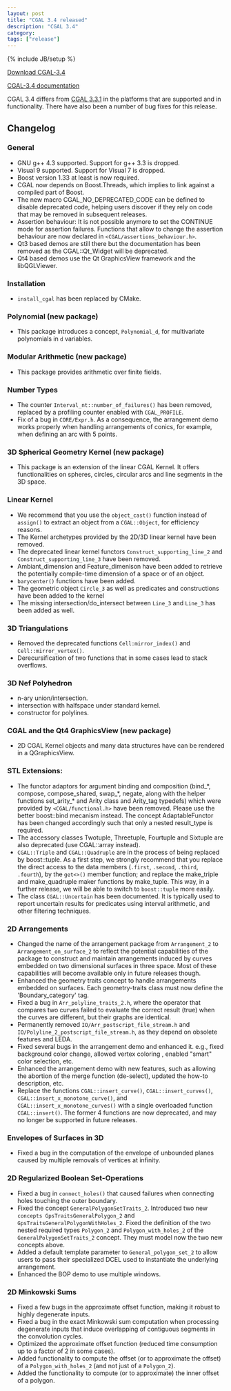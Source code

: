 ```yaml
---
layout: post
title: "CGAL 3.4 released"
description: "CGAL 3.4"
category:
tags: ["release"]
---
```

{% include JB/setup %}

<i class="glyphicon glyphicon-download"></i>
<a href="https://github.com/CGAL/cgal/releases/tag/releases%2FCGAL-3.4">Download CGAL-3.4</a>

<i class="glyphicon glyphicon-book"></i>
<a href="https://doc.cgal.org/Manual/3.4/doc_html/cgal_manual/packages.html">CGAL-3.4 documentation</a>

<p>CGAL 3.4 differs from <a href="../../../../2007/09/04/cgal-331">CGAL 3.3.1</a> in the platforms that are supported and
in functionality. There have also been a number of bug fixes for this release.</p>

<div class="product-detail-info" markdown="1">

## Changelog

### General

-   GNU g++ 4.3 supported. Support for g++ 3.3 is dropped.
-   Visual 9 supported. Support for Visual 7 is dropped.
-   Boost version 1.33 at least is now required.
-   CGAL now depends on Boost.Threads, which implies to link against a
    compiled part of Boost.
-   The new macro CGAL_NO_DEPRECATED_CODE can be defined to disable
    deprecated code, helping users discover if they rely on code that
    may be removed in subsequent releases.
-   Assertion behaviour: It is not possible anymore to set the CONTINUE
    mode for assertion failures. Functions that allow to change the
    assertion behaviour are now declared in
    `<CGAL/assertions_behaviour.h>`.
-   Qt3 based demos are still there but the documentation has been
    removed as the CGAL::Qt_Widget will be deprecated.
-   Qt4 based demos use the Qt GraphicsView framework and the
    libQGLViewer.

### Installation

-   `install_cgal` has been replaced by CMake.

### Polynomial (new package)

-   This package introduces a concept, `Polynomial_d`, for
    multivariate polynomials in `d` variables.

### Modular Arithmetic (new package)

-   This package provides arithmetic over finite fields.

### Number Types

-   The counter `Interval_nt::number_of_failures()` has been removed,
    replaced by a profiling counter enabled with `CGAL_PROFILE`.
-   Fix of a bug in `CORE/Expr.h`. As a consequence, the arrangement demo
    works properly when handling arrangements of conics, for example,
    when defining an arc with 5 points.

### 3D Spherical Geometry Kernel (new package)

-   This package is an extension of the linear CGAL Kernel. It offers
    functionalities on spheres, circles, circular arcs and line segments
    in the 3D space.

### Linear Kernel

-   We recommend that you use the `object_cast()` function instead of
    `assign()` to extract an object from a `CGAL::Object`, for efficiency
    reasons.
-   The Kernel archetypes provided by the 2D/3D linear kernel have been
    removed.
-   The deprecated linear kernel functors `Construct_supporting_line_2`
    and `Construct_supporting_line_3` have been removed.
-   Ambiant_dimension and Feature_dimenison have been added to
    retrieve the potentially compile-time dimension of a space or of an
    object.
-   `barycenter()` functions have been added.
-   The geometric object `Circle_3` as well as predicates and
    constructions have been added to the kernel
-   The missing intersection/do_intersect between `Line_3` and `Line_3`
    has been added as well.

### 3D Triangulations

-   Removed the deprecated functions `Cell:mirror_index()` and `Cell::mirror_vertex()`.
-   Derecursification of two functions that in some cases lead to stack overflows.

### 3D Nef Polyhedron

-   n-ary union/intersection.
-   intersection with halfspace under standard kernel.
-   constructor for polylines.

### CGAL and the Qt4 GraphicsView (new package)

-   2D CGAL Kernel objects and many data structures have can be rendered in a QGraphicsView.

### STL Extensions:

-   The functor adaptors for argument binding and composition (bind_\*,
    compose, compose_shared, swap_\*, negate, along with the helper
    functions set_arity_\* and Arity class and Arity_tag typedefs)
    which were provided by `<CGAL/functional.h>` have been removed.
    Please use the better boost::bind mecanism instead. The concept
    AdaptableFunctor has been changed accordingly such that only a
    nested result_type is required.
-   The accessory classes Twotuple, Threetuple, Fourtuple and Sixtuple
    are also deprecated (use CGAL::array instead).
-   `CGAL::Triple` and `CGAL::Quadruple` are in the process of being
    replaced by boost::tuple. As a first step, we strongly recommend
    that you replace the direct access to the data members (`.first`,
    `.second`, `.third`, `.fourth`), by the `get<>()` member function;
    and replace the make_triple and make_quadruple maker functions by
    make_tuple.
    This way, in a further release, we will be able to switch to
    `boost::tuple` more easily.
-   The class `CGAL::Uncertain` has been documented. It is
    typically used to report uncertain results for predicates using
    interval arithmetic, and other filtering techniques.

### 2D Arrangements

-   Changed the name of the arrangement package from `Arrangement_2` to
    `Arrangement_on_surface_2` to reflect the potential capabilities of
    the package to construct and maintain arrangements induced by curves
    embedded on two dimensional surfaces in three space. Most of these
    capabilities will become available only in future releases though.
-   Enhanced the geometry traits concept to handle arrangements embedded
    on surfaces. Each geometry-traits class must now define the
    'Boundary_category' tag.
-   Fixed a bug in `Arr_polyline_traits_2.h`, where the operator that
    compares two curves failed to evaluate the correct result (true)
    when the curves are different, but their graphs are identical.
-   Permanently removed `IO/Arr_postscript_file_stream.h` and
    `IO/Polyline_2_postscript_file_stream.h`, as they depend on
    obsolete features and LEDA.
-   Fixed several bugs in the arrangement demo and enhanced it. e.g.,
    fixed background color change, allowed vertex coloring , enabled
    "smart" color selection, etc.
-   Enhanced the arrangement demo with new features, such as allowing
    the abortion of the merge function (de-select), updated the how-to
    description, etc.
-   Replace the functions `CGAL::insert_curve()`, `CGAL::insert_curves()`,
    `CGAL::insert_x_monotone_curve()`, and
    `CGAL::insert_x_monotone_curves()` with a single overloaded
    function `CGAL::insert()`. The former 4 functions are now deprecated,
    and may no longer be supported in future releases.

### Envelopes of Surfaces in 3D

-   Fixed a bug in the computation of the envelope of unbounded planes
    caused by multiple removals of vertices at infinity.

### 2D Regularized Boolean Set-Operations

-   Fixed a bug in `connect_holes()` that caused failures when connecting
    holes touching the outer boundary.
-   Fixed the concept `GeneralPolygonSetTraits_2`. Introduced two new
    `concepts GpsTraitsGeneralPolygon_2` and
    `GpsTraitsGeneralPolygonWithHoles_2`. Fixed the definition of the two
    nested required types `Polygon_2` and `Polygon_with_holes_2` of the
    `GeneralPolygonSetTraits_2` concept. They must model now the two new
    concepts above.
-   Added a default template parameter to `General_polygon_set_2` to
    allow users to pass their specialized DCEL used to instantiate the
    underlying arrangement.
-   Enhanced the BOP demo to use multiple windows.

### 2D Minkowski Sums

-   Fixed a few bugs in the approximate offset function, making it
    robust to highly degenerate inputs.
-   Fixed a bug in the exact Minkowski sum computation when processing
    degenerate inputs that induce overlapping of contiguous segments in
    the convolution cycles.
-   Optimized the approximate offset function (reduced time consumption
    up to a factor of 2 in some cases).
-   Added functionality to compute the offset (or to approximate the
    offset) of a `Polygon_with_holes_2` (and not just of a `Polygon_2`).
-   Added the functionality to compute (or to approximate) the inner
    offset of a polygon.
</div>

